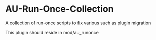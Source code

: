 AU-Run-Once-Collection
======================

A collection of run-once scripts to fix various such as plugin migration

This plugin should reside in mod/au_runonce